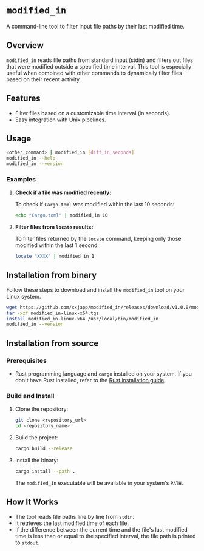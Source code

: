 # `modified_in`

A command-line tool to filter input file paths by their last modified time.

## **Overview**

`modified_in` reads file paths from standard input (stdin) and filters out files that were modified outside a specified time interval. This tool is especially useful when combined with other commands to dynamically filter files based on their recent activity.

## **Features**

- Filter files based on a customizable time interval (in seconds).
- Easy integration with Unix pipelines.

## **Usage**

```bash
<other_command> | modified_in [diff_in_seconds]
modified_in --help
modified_in --version
```

### **Examples**

1. **Check if a file was modified recently:**

   To check if `Cargo.toml` was modified within the last 10 seconds:

   ```bash
   echo "Cargo.toml" | modified_in 10
   ```

2. **Filter files from `locate` results:**

   To filter files returned by the `locate` command, keeping only those modified within the last 1 second:

   ```bash
   locate "XXXX" | modified_in 1
   ```

## **Installation from binary**

Follow these steps to download and install the `modified_in` tool on your Linux system.

```bash
wget https://github.com/xxjapp/modified_in/releases/download/v1.0.0/modified_in-linux-x64.tgz
tar -xzf modified_in-linux-x64.tgz
install modified_in-linux-x64 /usr/local/bin/modified_in
modified_in --version
```

## **Installation from source**

### **Prerequisites**
- Rust programming language and `cargo` installed on your system. If you don't have Rust installed, refer to the [Rust installation guide](https://www.rust-lang.org/tools/install).

### **Build and Install**

1. Clone the repository:
   ```bash
   git clone <repository_url>
   cd <repository_name>
   ```

2. Build the project:
   ```bash
   cargo build --release
   ```

3. Install the binary:
   ```bash
   cargo install --path .
   ```

   The `modified_in` executable will be available in your system's `PATH`.

## **How It Works**

- The tool reads file paths line by line from `stdin`.
- It retrieves the last modified time of each file.
- If the difference between the current time and the file's last modified time is less than or equal to the specified interval, the file path is printed to `stdout`.
